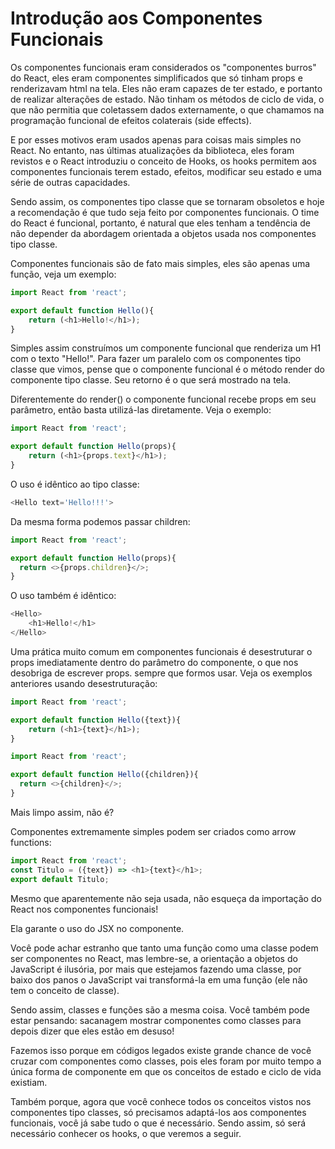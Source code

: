 # Introdução aos Componentes Funcionais

Os componentes funcionais eram considerados os "componentes burros" do React, eles eram componentes simplificados que só tinham props e renderizavam html na tela. Eles não eram capazes de ter estado, e portanto de realizar alterações de estado. Não tinham os métodos de ciclo de vida, o que não permitia que coletassem dados externamente, o que chamamos na programação funcional de efeitos colaterais (side effects).

E por esses motivos eram usados apenas para coisas mais simples no React. No entanto, nas últimas atualizações da biblioteca, eles foram revistos e o React introduziu o conceito de Hooks, os hooks permitem aos componentes funcionais terem estado, efeitos, modificar seu estado e uma série de outras capacidades.

Sendo assim, os componentes tipo classe que se tornaram obsoletos e hoje a recomendação é que tudo seja feito por componentes funcionais. O time do React é funcional, portanto, é natural que eles tenham a tendência de não depender da abordagem orientada a objetos usada nos componentes tipo classe.

Componentes funcionais são de fato mais simples, eles são apenas uma função, veja um exemplo:

```js
import React from 'react';

export default function Hello(){
    return (<h1>Hello!</h1>);
}
```

Simples assim construímos um componente funcional que renderiza um H1 com o texto "Hello!". Para fazer um paralelo com os componentes tipo classe que vimos, pense que o componente funcional é o método render do componente tipo classe. Seu retorno é o que será mostrado na tela.

Diferentemente do render() o componente funcional recebe props em seu parâmetro, então basta utilizá-las diretamente. Veja o exemplo:

```js
import React from 'react';

export default function Hello(props){
    return (<h1>{props.text}</h1>);
}
```

O uso é idêntico ao tipo classe:

```js
<Hello text='Hello!!!'>
```

Da mesma forma podemos passar children:

```js
import React from 'react';

export default function Hello(props){
  return <>{props.children}</>;
}
```

O uso também é idêntico:

```js
<Hello>
    <h1>Hello!</h1>
</Hello>
```

Uma prática muito comum em componentes funcionais é desestruturar o props imediatamente dentro do parâmetro do componente, o que nos desobriga de escrever props. sempre que formos usar. Veja os exemplos anteriores usando desestruturação:

```js
import React from 'react';

export default function Hello({text}){
    return (<h1>{text}</h1>);
}
```

```js
import React from 'react';

export default function Hello({children}){
  return <>{children}</>;
}
```

Mais limpo assim, não é?

Componentes extremamente simples podem ser criados como arrow functions:

```js
import React from 'react';
const Titulo = ({text}) => <h1>{text}</h1>;
export default Titulo; 
```

Mesmo que aparentemente não seja usada, não esqueça da importação do React nos componentes funcionais!

Ela garante o uso do JSX no componente.

Você pode achar estranho que tanto uma função como uma classe podem ser componentes no React, mas lembre-se, a orientação a objetos do JavaScript é ilusória, por mais que estejamos fazendo uma classe, por baixo dos panos o JavaScript vai transformá-la em uma função (ele não tem o conceito de classe).

Sendo assim, classes e funções são a mesma coisa. Você também pode estar pensando: sacanagem mostrar componentes como classes para depois dizer que eles estão em desuso!

Fazemos isso porque em códigos legados existe grande chance de você cruzar com componentes como classes, pois eles foram por muito tempo a única forma de componente em que os conceitos de estado e ciclo de vida existiam.

Também porque, agora que você conhece todos os conceitos vistos nos componentes tipo classes, só precisamos adaptá-los aos componentes funcionais, você já sabe tudo o que é necessário. Sendo assim, só será necessário conhecer os hooks, o que veremos a seguir.